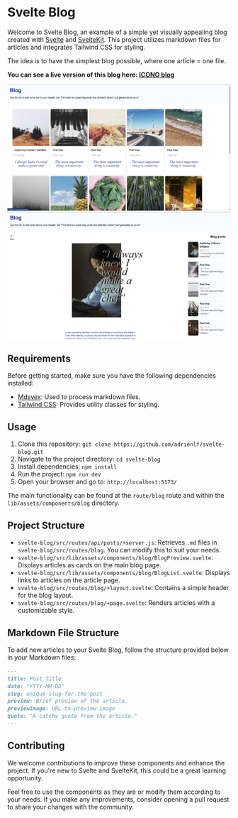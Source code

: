 # Svelte Blog

Welcome to Svelte Blog, an example of a simple yet visually appealing blog created with [Svelte](https://svelte.dev/) and [SvelteKit](https://kit.svelte.dev/). This project utilizes markdown files for articles and integrates Tailwind CSS for styling.

The idea is to have the simplest blog possible, where one article = one file.

**You can see a live version of this blog here: [ICONO blog](https://www.icono-search.com/blog)**

![Image](https://github.com/AdrienLF/svelte-blog/blob/main/Blog%20page%20screenshot.png)
![Image](https://github.com/AdrienLF/svelte-blog/blob/main/Article%20page.png)
## Requirements

Before getting started, make sure you have the following dependencies installed:

- [Mdsvex](https://mdsvex.com/docs): Used to process markdown files.
- [Tailwind CSS](https://tailwindcss.com/docs/guides/sveltekit): Provides utility classes for styling.

## Usage

1. Clone this repository: `git clone https://github.com/adrienlf/svelte-blog.git`
2. Navigate to the project directory: `cd svelte-blog`
3. Install dependencies: `npm install`
4. Run the project: `npm run dev`
5. Open your browser and go to: `http://localhost:5173/`

The main functionality can be found at the `route/blog` route and within the `lib/assets/components/blog` directory.

## Project Structure

- `svelte-blog/src/routes/api/posts/+server.js`: Retrieves `.md` files in `svelte-blog/src/routes/blog`. You can modify this to suit your needs.
- `svelte-blog/src/lib/assets/components/blog/BlogPreview.svelte`: Displays articles as cards on the main blog page.
- `svelte-blog/src/lib/assets/components/blog/BlogList.svelte`: Displays links to articles on the article page.
- `svelte-blog/src/routes/blog/+layout.svelte`: Contains a simple header for the blog layout.
- `svelte-blog/src/routes/blog/+page.svelte`: Renders articles with a customizable style.

## Markdown File Structure

To add new articles to your Svelte Blog, follow the structure provided below in your Markdown files:

```markdown
---
title: Post Title
date: "YYYY-MM-DD"
slug: unique-slug-for-the-post
preview: Brief preview of the article.
previewImage: URL-to-preview-image
quote: "A catchy quote from the article."
---
```

## Contributing

We welcome contributions to improve these components and enhance the project. If you're new to Svelte and SvelteKit, this could be a great learning opportunity.

Feel free to use the components as they are or modify them according to your needs. If you make any improvements, consider opening a pull request to share your changes with the community.
